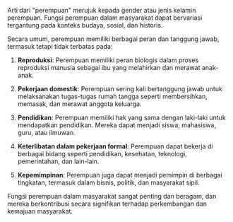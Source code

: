 Arti dari "perempuan" merujuk kepada gender atau jenis kelamin perempuan. Fungsi perempuan dalam masyarakat dapat bervariasi tergantung pada konteks budaya, sosial, dan historis.

Secara umum, perempuan memiliki berbagai peran dan tanggung jawab, termasuk tetapi tidak terbatas pada:

1. **Reproduksi**: Perempuan memiliki peran biologis dalam proses reproduksi manusia sebagai ibu yang melahirkan dan merawat anak-anak.

2. **Pekerjaan domestik**: Perempuan sering kali bertanggung jawab untuk melaksanakan tugas-tugas rumah tangga seperti membersihkan, memasak, dan merawat anggota keluarga.

3. **Pendidikan**: Perempuan memiliki hak yang sama dengan laki-laki untuk mendapatkan pendidikan. Mereka dapat menjadi siswa, mahasiswa, guru, atau ilmuwan.

4. **Keterlibatan dalam pekerjaan formal**: Perempuan dapat bekerja di berbagai bidang seperti pendidikan, kesehatan, teknologi, pemerintahan, dan lain-lain.

5. **Kepemimpinan**: Perempuan juga dapat menjadi pemimpin di berbagai tingkatan, termasuk dalam bisnis, politik, dan masyarakat sipil.

Fungsi perempuan dalam masyarakat sangat penting dan beragam, dan mereka berkontribusi secara signifikan terhadap perkembangan dan kemajuan masyarakat.
